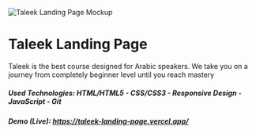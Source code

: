 ![Taleek Landing Page Mockup](https://github.com/Ahmed-Maher77/Taleek_Landing_Page/assets/112467034/f20b6653-b4b8-4756-ab3d-03396a7bfd85)

# Taleek Landing Page 
Taleek is the best course designed for Arabic speakers. We take you on a journey from completely beginner level until you reach mastery

##### Used Technologies: HTML/HTML5 - CSS/CSS3 - Responsive Design - JavaScript - Git
##### Demo (Live): https://taleek-landing-page.vercel.app/
